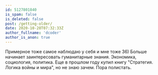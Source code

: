 ```yaml
---
id: 5127801840
is_spam: false
is_deleted: false
post: /getting-older/
date: 2020-10-28T07:32:33Z
author_fullname: 'dcoder'
author_is_anon: true
---
```


<p>Примерное тоже самое наблюдаю у себя и мне тоже 36) Больше начинает заинтересовать гуманитарные знания. Экономика, социология, политика. Еще в прошлом году купил книгу "Стратегия. Логика войны и мира", но не знаю зачем. Пора полистать.</p>
